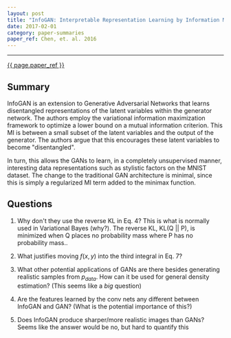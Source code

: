 ```yaml
---
layout: post
title: "InfoGAN: Interpretable Representation Learning by Information Maximizing Generative Adversarial Nets"
date: 2017-02-01
category: paper-summaries
paper_ref: Chen, et. al. 2016
---
```


<script type="text/x-mathjax-config">
MathJax.Hub.Config({
  TeX: { equationNumbers: { autoNumber: "AMS" } },
  tex2jax: {inlineMath: [['$','$'], ['\\(','\\)']]}
});
</script>

<script type="text/javascript" async
  src="https://cdn.mathjax.org/mathjax/latest/MathJax.js?config=TeX-MML-AM_CHTML">
</script> 
---

[{{ page.paper_ref }}](https://arxiv.org/pdf/1606.03657v1.pdf)

## Summary

InfoGAN is an extension to Generative Adversarial Networks that learns disentangled representations of the latent variables within the generator network. The authors employ the variational information maximization framework to optimize a lower bound on a mutual information criterion. This MI is between a small subset of the latent variables and the output of the generator. The authors argue that this encourages these latent variables to become "disentangled".

In turn, this allows the GANs to learn, in a completely unsupervised manner, interesting data representations such as stylistic factors on the MNIST dataset. The change to the traditional GAN architecture is minimal, since this is simply a regularized MI term added to the minimax function. 

## Questions

1. Why don't they use the reverse KL in Eq. 4? This is what is normally used in Variational Bayes (why?). The reverse KL, KL(Q \|\| P), is minimized when Q places no probability mass where P has no probability mass..

2. What justifies moving $f(x,y)$ into the third integral in Eq. 7?

3. What other potential applications of GANs are there besides generating realistic samples from $p_{data}$. How can it be used for general density estimation? (This seems like a *big* question)

4. Are the features learned by the conv nets any different between InfoGAN and GAN? (What is the potential importance of this?)

5. Does InfoGAN produce sharper/more realistic images than GANs? Seems like the answer would be no, but hard to quantify this